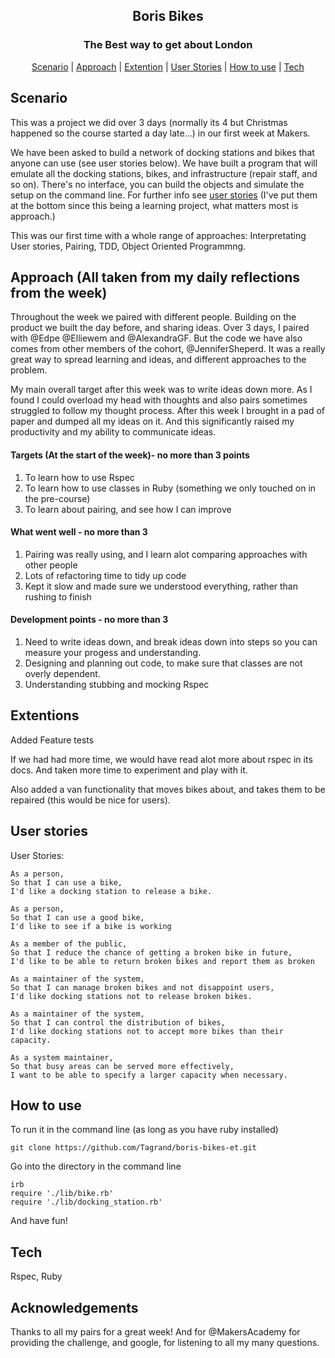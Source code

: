 <h2 align="center"> Boris Bikes </h2>
<h3 align="center"> The Best way to get about London</h3>

 <p align="center">  <a href='#scenario'>Scenario</a> |  <a href='#approach'>Approach</a>   |   <a href='#extentions'>Extention</a> |
 <a href='#user_story'> User Stories</a> |  <a href='#use'>How to use</a>   |   <a href='#tech'>Tech</a>

## Scenario  <a name= "scenario"></a>

This was a project we did over 3 days (normally its 4 but Christmas happened so the course started a day late...) in our first week at Makers.  

We have been asked to build a network of docking stations and bikes that anyone can use (see user stories below). We have built a program that will emulate all the docking stations, bikes, and infrastructure (repair staff, and so on). There's no interface, you can build the objects and simulate the setup on the command line. For further info see <a href='#user_story'> user stories</a>  (I've put them at the bottom since this being a learning project, what matters most is approach.)

This was our first time with a whole range of approaches: Interpretating User stories, Pairing, TDD, Object Oriented Programmng.


## Approach (All taken from my daily reflections from the week) <a name= "approach"> </a>

Throughout the week we paired with different people. Building on the product we built the day before, and sharing ideas. 
Over 3 days, I paired with @Edpe @Elliewem and @AlexandraGF. But the code we have also comes from other members of the cohort, @JenniferSheperd. It was a really great way to spread learning and ideas, and different approaches to the problem. 

My main overall target after this week was to write ideas down more. As I found I could overload my head with thoughts and also pairs sometimes struggled to follow my thought process. After this week I brought in a pad of paper and dumped all my ideas on it. And this significantly raised my productivity and my ability to communicate ideas. 

#### Targets (At the start of the week)- no more than 3 points
1) To learn how to use Rspec
2) To learn how to use classes in Ruby (something we only touched on in the pre-course)
3) To learn about pairing, and see how I can improve

#### What went well - no more than 3
1) Pairing was really using, and I learn alot comparing approaches with other people 
2) Lots of refactoring time to tidy up code
3) Kept it slow and made sure we understood everything, rather than rushing to finish

#### Development points - no more than 3
1) Need to write ideas down, and break ideas down into steps so you can measure your progess and understanding.
2) Designing and planning out code, to make sure that classes are not overly dependent. 
3) Understanding stubbing and mocking Rspec

## Extentions <a name= "extentions"> </a>

Added Feature tests

If we had had more time, we would have read alot more about rspec in its docs. And taken more time to experiment and play with it. 

Also added a van functionality that moves bikes about, and takes them to be repaired (this would be nice for users). 

## User stories <a name= "user_story"></a>

User Stories:

```
As a person,
So that I can use a bike,
I'd like a docking station to release a bike.

As a person,
So that I can use a good bike,
I'd like to see if a bike is working

As a member of the public,
So that I reduce the chance of getting a broken bike in future,
I'd like to be able to return broken bikes and report them as broken

As a maintainer of the system,
So that I can manage broken bikes and not disappoint users,
I'd like docking stations not to release broken bikes.

As a maintainer of the system,
So that I can control the distribution of bikes,
I'd like docking stations not to accept more bikes than their capacity.

As a system maintainer,
So that busy areas can be served more effectively,
I want to be able to specify a larger capacity when necessary.

```

## How to use  <a name= "use"> </a>

To run it in the command line (as long as you have ruby installed)

```
git clone https://github.com/Tagrand/boris-bikes-et.git
```
Go into the directory in the command line
```
irb 
require './lib/bike.rb'
require './lib/docking_station.rb'
```
And have fun!

## Tech <a name= "tech"> </a>

Rspec, Ruby

## Acknowledgements

Thanks to all my pairs for a great week! And for @MakersAcademy for providing the challenge, and google, for listening to all my many questions.
